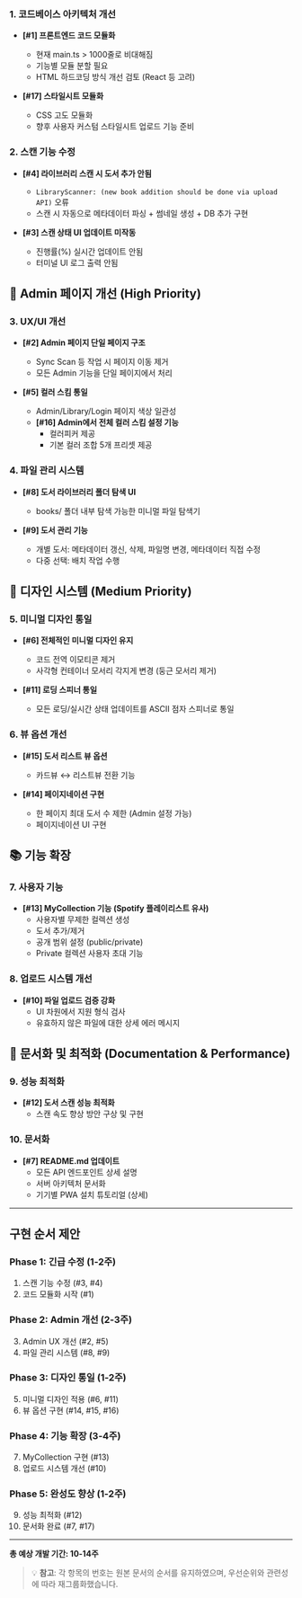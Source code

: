 ### 1. 코드베이스 아키텍처 개선
- **[#1] 프론트엔드 코드 모듈화**
  - 현재 main.ts > 1000줄로 비대해짐
  - 기능별 모듈 분할 필요
  - HTML 하드코딩 방식 개선 검토 (React 등 고려)
  
- **[#17] 스타일시트 모듈화**
  - CSS 고도 모듈화
  - 향후 사용자 커스텀 스타일시트 업로드 기능 준비

### 2. 스캔 기능 수정
- **[#4] 라이브러리 스캔 시 도서 추가 안됨**
  - `LibraryScanner: (new book addition should be done via upload API)` 오류
  - 스캔 시 자동으로 메타데이터 파싱 + 썸네일 생성 + DB 추가 구현

- **[#3] 스캔 상태 UI 업데이트 미작동**
  - 진행률(%) 실시간 업데이트 안됨
  - 터미널 UI 로그 출력 안됨

## 🔧 Admin 페이지 개선 (High Priority)

### 3. UX/UI 개선
- **[#2] Admin 페이지 단일 페이지 구조**
  - Sync Scan 등 작업 시 페이지 이동 제거
  - 모든 Admin 기능을 단일 페이지에서 처리

- **[#5] 컬러 스킴 통일**
  - Admin/Library/Login 페이지 색상 일관성
  - **[#16] Admin에서 전체 컬러 스킴 설정 기능**
    - 컬러피커 제공
    - 기본 컬러 조합 5개 프리셋 제공

### 4. 파일 관리 시스템
- **[#8] 도서 라이브러리 폴더 탐색 UI**
  - books/ 폴더 내부 탐색 가능한 미니멀 파일 탐색기

- **[#9] 도서 관리 기능**
  - 개별 도서: 메타데이터 갱신, 삭제, 파일명 변경, 메타데이터 직접 수정
  - 다중 선택: 배치 작업 수행

## 🎨 디자인 시스템 (Medium Priority)

### 5. 미니멀 디자인 통일
- **[#6] 전체적인 미니멀 디자인 유지**
  - 코드 전역 이모티콘 제거
  - 사각형 컨테이너 모서리 각지게 변경 (둥근 모서리 제거)

- **[#11] 로딩 스피너 통일**
  - 모든 로딩/실시간 상태 업데이트를 ASCII 점자 스피너로 통일

### 6. 뷰 옵션 개선
- **[#15] 도서 리스트 뷰 옵션**
  - 카드뷰 ↔ 리스트뷰 전환 기능

- **[#14] 페이지네이션 구현**
  - 한 페이지 최대 도서 수 제한 (Admin 설정 가능)
  - 페이지네이션 UI 구현

## 📚 기능 확장

### 7. 사용자 기능
- **[#13] MyCollection 기능 (Spotify 플레이리스트 유사)**
  - 사용자별 무제한 컬렉션 생성
  - 도서 추가/제거
  - 공개 범위 설정 (public/private)
  - Private 컬렉션 사용자 초대 기능

### 8. 업로드 시스템 개선
- **[#10] 파일 업로드 검증 강화**
  - UI 차원에서 지원 형식 검사
  - 유효하지 않은 파일에 대한 상세 에러 메시지

## 📖 문서화 및 최적화 (Documentation & Performance)

### 9. 성능 최적화
- **[#12] 도서 스캔 성능 최적화**
  - 스캔 속도 향상 방안 구상 및 구현

### 10. 문서화
- **[#7] README.md 업데이트**
  - 모든 API 엔드포인트 상세 설명
  - 서버 아키텍처 문서화
  - 기기별 PWA 설치 튜토리얼 (상세)

---

## 구현 순서 제안

### Phase 1: 긴급 수정 (1-2주)
1. 스캔 기능 수정 (#3, #4)
2. 코드 모듈화 시작 (#1)

### Phase 2: Admin 개선 (2-3주)
3. Admin UX 개선 (#2, #5)
4. 파일 관리 시스템 (#8, #9)

### Phase 3: 디자인 통일 (1-2주)
5. 미니멀 디자인 적용 (#6, #11)
6. 뷰 옵션 구현 (#14, #15, #16)

### Phase 4: 기능 확장 (3-4주)
7. MyCollection 구현 (#13)
8. 업로드 시스템 개선 (#10)

### Phase 5: 완성도 향상 (1-2주)
9. 성능 최적화 (#12)
10. 문서화 완료 (#7, #17)

---

**총 예상 개발 기간: 10-14주**

> 💡 **참고**: 각 항목의 번호는 원본 문서의 순서를 유지하였으며, 우선순위와 관련성에 따라 재그룹화했습니다.